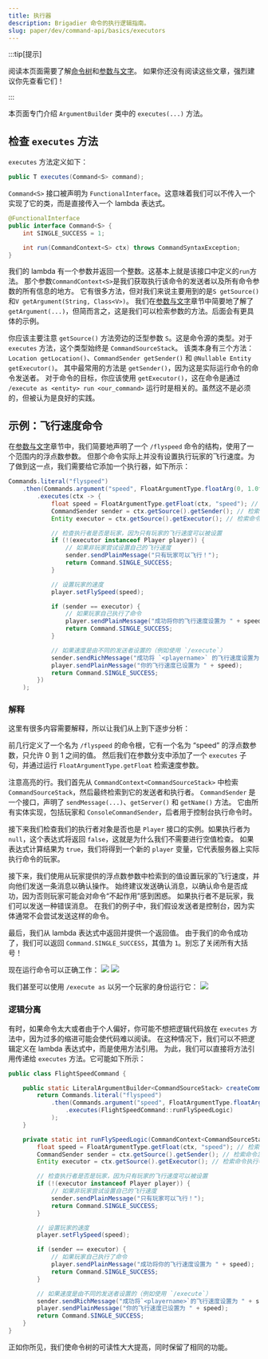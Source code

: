 ```yaml
---
title: 执行器
description: Brigadier 命令的执行逻辑指南。
slug: paper/dev/command-api/basics/executors
---
```


:::tip[提示]

阅读本页面需要了解[命令树](/paper/dev/command-api/basics/command-tree)和[参数与文字](/paper/dev/command-api/basics/arguments-and-literals)。
如果你还没有阅读这些文章，强烈建议你先查看它们！

:::

本页面专门介绍 `ArgumentBuilder` 类中的 `executes(...)` 方法。

## 检查 `executes` 方法
`executes` 方法定义如下：

```java title="ArgumentBuilder.java"
public T executes(Command<S> command);
```

`Command<S>` 接口被声明为 `FunctionalInterface`。这意味着我们可以不传入一个实现了它的类，而是直接传入一个 lambda 表达式。

```java title="Command.java"
@FunctionalInterface
public interface Command<S> {
    int SINGLE_SUCCESS = 1;

    int run(CommandContext<S> ctx) throws CommandSyntaxException;
}
```

我们的 lambda 有一个参数并返回一个整数。这基本上就是该接口中定义的`run`方法。
那个参数`CommandContext<S>`是我们获取执行该命令的发送者以及所有命令参数的所有信息的地方。
它有很多方法，但对我们来说主要用到的是`S getSource()`和`V getArgument(String, Class<V>)`。
我们在[参数与文字](/paper/dev/command-api/basics/arguments-and-literals)章节中简要地了解了`getArgument(...)`，但简而言之，这是我们可以检索参数的方法。后面会有更具体的示例。

你应该主要注意 `getSource()` 方法旁边的泛型参数 `S`。这是命令源的类型。对于 `executes` 方法，这个类型始终是 `CommandSourceStack`。
该类本身有三个方法：`Location getLocation()`、`CommandSender getSender()` 和 `@Nullable Entity getExecutor()`。
其中最常用的方法是 `getSender()`，因为这是实际运行命令的命令发送者。
对于命令的目标，你应该使用 `getExecutor()`，这在命令是通过 `/execute as <entity> run <our_command>` 运行时是相关的。虽然这不是必须的，但被认为是良好的实践。

## 示例：飞行速度命令
在[参数与文字](/paper/dev/command-api/basics/arguments-and-literals)章节中，我们简要地声明了一个 `/flyspeed` 命令的结构，使用了一个范围内的浮点数参数。
但那个命令实际上并没有设置执行玩家的飞行速度。为了做到这一点，我们需要给它添加一个执行器，如下所示：

```java title="FlightSpeedCommand.java" {5-6}
Commands.literal("flyspeed")
    .then(Commands.argument("speed", FloatArgumentType.floatArg(0, 1.0f))
        .executes(ctx -> {
            float speed = FloatArgumentType.getFloat(ctx, "speed"); // 检索速度参数
            CommandSender sender = ctx.getSource().getSender(); // 检索命令发送者
            Entity executor = ctx.getSource().getExecutor(); // 检索命令执行者，它可能与发送者相同，也可能不同

            // 检查执行者是否是玩家，因为只有玩家的飞行速度可以被设置
            if (!(executor instanceof Player player)) {
                // 如果非玩家尝试设置自己的飞行速度
                sender.sendPlainMessage("只有玩家可以飞行！");
                return Command.SINGLE_SUCCESS;
            }

            // 设置玩家的速度
            player.setFlySpeed(speed);

            if (sender == executor) {
                // 如果玩家自己执行了命令
                player.sendPlainMessage("成功将你的飞行速度设置为 " + speed);
                return Command.SINGLE_SUCCESS;
            }

            // 如果速度是由不同的发送者设置的（例如使用 `/execute`）
            sender.sendRichMessage("成功将 `<playername>` 的飞行速度设置为 " + speed, Placeholder.component("playername", player.name()));
            player.sendPlainMessage("你的飞行速度已设置为 " + speed);
            return Command.SINGLE_SUCCESS;
        })
    );
```

### 解释
这里有很多内容需要解释，所以让我们从上到下逐步分析：

前几行定义了一个名为 `/flyspeed` 的命令根，它有一个名为 “speed” 的浮点数参数，只允许 0 到 1 之间的值。
然后我们在参数分支中添加了一个 `executes` 子句，并通过运行 `FloatArgumentType.getFloat` 检索速度参数。

注意高亮的行。我们首先从 `CommandContext<CommandSourceStack>` 中检索 `CommandSourceStack`，然后最终检索到它的发送者和执行者。
`CommandSender` 是一个接口，声明了 `sendMessage(...)`、`getServer()` 和 `getName()` 方法。
它由所有实体实现，包括玩家和 `ConsoleCommandSender`，后者用于控制台执行命令时。

接下来我们检查我们的执行者对象是否也是 `Player` 接口的实例。如果执行者为 `null`，这个表达式将返回 `false`，这就是为什么我们不需要进行空值检查。
如果表达式计算结果为 `true`，我们将得到一个新的 `player` 变量，它代表服务器上实际执行命令的玩家。

接下来，我们使用从玩家提供的浮点数参数中检索到的值设置玩家的飞行速度，并向他们发送一条消息以确认操作。
始终建议发送确认消息，以确认命令是否成功，因为否则玩家可能会对命令“不起作用”感到困惑。
如果执行者不是玩家，我们可以发送一种错误消息。
在我们的例子中，我们假设发送者是控制台，因为实体通常不会尝试发送这样的命令。

最后，我们从 lambda 表达式中返回并提供一个返回值。
由于我们的命令成功了，我们可以返回 `Command.SINGLE_SUCCESS`，其值为 `1`。别忘了关闭所有大括号！

现在运行命令可以正确工作：
![](./assets/flyspeed-player.png)
![](./assets/flyspeed-console.png)

我们甚至可以使用 `/execute as` 以另一个玩家的身份运行它：
![](./assets/flyspeed-proxied.png)

### 逻辑分离
有时，如果命令太大或者由于个人偏好，你可能不想把逻辑代码放在 `executes` 方法中，因为过多的缩进可能会使代码难以阅读。
在这种情况下，我们可以不把逻辑定义在 lambda 表达式中，而是使用方法引用。
为此，我们可以直接将方法引用传递给 `executes` 方法。它可能如下所示：

```java title="FlightSpeedCommand.java"
public class FlightSpeedCommand {

    public static LiteralArgumentBuilder<CommandSourceStack> createCommand() {
        return Commands.literal("flyspeed")
            .then(Commands.argument("speed", FloatArgumentType.floatArg(0, 1.0f))
                .executes(FlightSpeedCommand::runFlySpeedLogic)
            );
    }

    private static int runFlySpeedLogic(CommandContext<CommandSourceStack> ctx) {
        float speed = FloatArgumentType.getFloat(ctx, "speed"); // 检索速度参数
        CommandSender sender = ctx.getSource().getSender(); // 检索命令发送者
        Entity executor = ctx.getSource().getExecutor(); // 检索命令执行者，它可能与发送者相同，也可能不同

        // 检查执行者是否是玩家，因为只有玩家的飞行速度可以被设置
        if (!(executor instanceof Player player)) {
            // 如果非玩家尝试设置自己的飞行速度
            sender.sendPlainMessage("只有玩家可以飞行！");
            return Command.SINGLE_SUCCESS;
        }

        // 设置玩家的速度
        player.setFlySpeed(speed);

        if (sender == executor) {
            // 如果玩家自己执行了命令
            player.sendPlainMessage("成功将你的飞行速度设置为 " + speed);
            return Command.SINGLE_SUCCESS;
        }

        // 如果速度是由不同的发送者设置的（例如使用 `/execute`）
        sender.sendRichMessage("成功将`<playername>`的飞行速度设置为 " + speed, Placeholder.component("playername", player.name()));
        player.sendPlainMessage("你的飞行速度已设置为 " + speed);
        return Command.SINGLE_SUCCESS;
    }
}
```

正如你所见，我们使命令树的可读性大大提高，同时保留了相同的功能。
